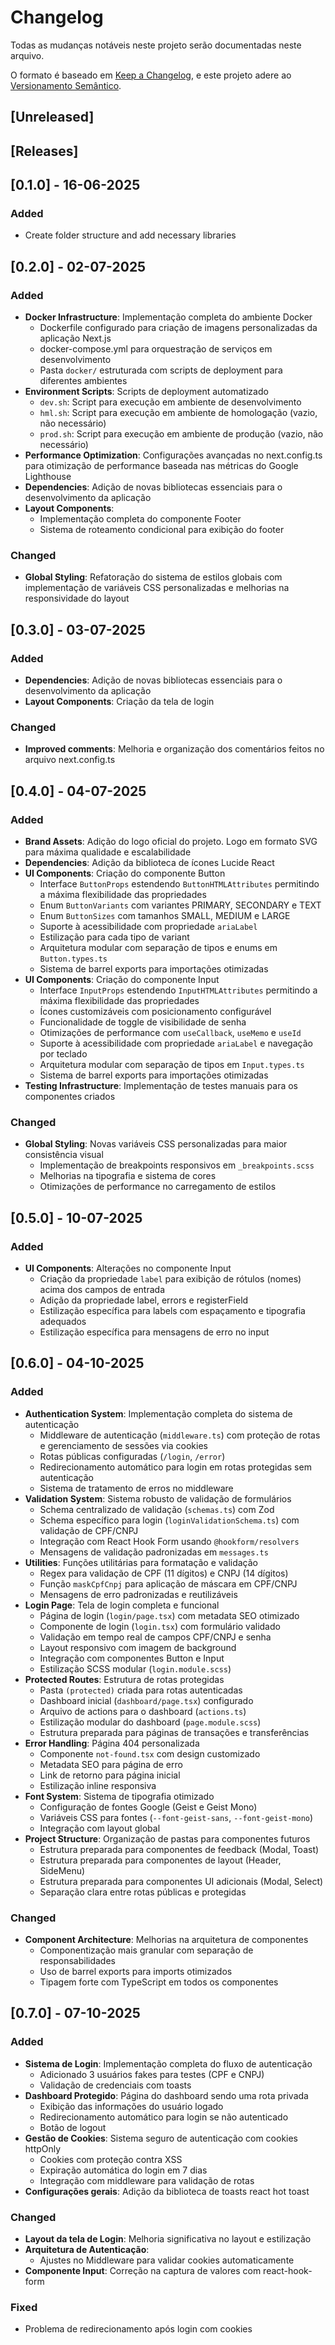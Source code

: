 # Changelog

Todas as mudanças notáveis neste projeto serão documentadas neste arquivo.

O formato é baseado em [Keep a Changelog](https://keepachangelog.com/en/1.1.0/),
e este projeto adere ao [Versionamento Semântico](https://semver.org/spec/v2.0.0.html).

## [Unreleased]

## [Releases]

## [0.1.0] - 16-06-2025

### Added

- Create folder structure and add necessary libraries

## [0.2.0] - 02-07-2025

### Added

- **Docker Infrastructure**: Implementação completa do ambiente Docker
  - Dockerfile configurado para criação de imagens personalizadas da aplicação Next.js
  - docker-compose.yml para orquestração de serviços em desenvolvimento
  - Pasta `docker/` estruturada com scripts de deployment para diferentes ambientes
- **Environment Scripts**: Scripts de deployment automatizado
  - `dev.sh`: Script para execução em ambiente de desenvolvimento
  - `hml.sh`: Script para execução em ambiente de homologação (vazio, não necessário)
  - `prod.sh`: Script para execução em ambiente de produção (vazio, não necessário)
- **Performance Optimization**: Configurações avançadas no next.config.ts para otimização de performance baseada nas métricas do Google Lighthouse
- **Dependencies**: Adição de novas bibliotecas essenciais para o desenvolvimento da aplicação
- **Layout Components**:
  - Implementação completa do componente Footer
  - Sistema de roteamento condicional para exibição do footer

### Changed

- **Global Styling**: Refatoração do sistema de estilos globais com implementação de variáveis CSS personalizadas e melhorias na responsividade do layout

## [0.3.0] - 03-07-2025

### Added

- **Dependencies**: Adição de novas bibliotecas essenciais para o desenvolvimento da aplicação
- **Layout Components**: Criação da tela de login

### Changed

- **Improved comments**: Melhoria e organização dos comentários feitos no arquivo next.config.ts

## [0.4.0] - 04-07-2025

### Added

- **Brand Assets**: Adição do logo oficial do projeto. Logo em formato SVG para máxima qualidade e escalabilidade
- **Dependencies**: Adição da biblioteca de ícones Lucide React
- **UI Components**: Criação do componente Button
  - Interface `ButtonProps` estendendo `ButtonHTMLAttributes` permitindo a máxima flexibilidade das propriedades
  - Enum `ButtonVariants` com variantes PRIMARY, SECONDARY e TEXT
  - Enum `ButtonSizes` com tamanhos SMALL, MEDIUM e LARGE
  - Suporte à acessibilidade com propriedade `ariaLabel`
  - Estilização para cada tipo de variant
  - Arquitetura modular com separação de tipos e enums em `Button.types.ts`
  - Sistema de barrel exports para importações otimizadas
- **UI Components**: Criação do componente Input
  - Interface `InputProps` estendendo `InputHTMLAttributes` permitindo a máxima flexibilidade das propriedades
  - Ícones customizáveis com posicionamento configurável
  - Funcionalidade de toggle de visibilidade de senha
  - Otimizações de performance com `useCallback`, `useMemo` e `useId`
  - Suporte à acessibilidade com propriedade `ariaLabel` e navegação por teclado
  - Arquitetura modular com separação de tipos em `Input.types.ts`
  - Sistema de barrel exports para importações otimizadas
- **Testing Infrastructure**: Implementação de testes manuais para os componentes criados

### Changed

- **Global Styling**: Novas variáveis CSS personalizadas para maior consistência visual
  - Implementação de breakpoints responsivos em `_breakpoints.scss`
  - Melhorias na tipografia e sistema de cores
  - Otimizações de performance no carregamento de estilos

## [0.5.0] - 10-07-2025

### Added

- **UI Components**: Alterações no componente Input
  - Criação da propriedade `label` para exibição de rótulos (nomes) acima dos campos de entrada
  - Adição da propriedade label, errors e registerField
  - Estilização específica para labels com espaçamento e tipografia adequados
  - Estilização específica para mensagens de erro no input

## [0.6.0] - 04-10-2025

### Added

- **Authentication System**: Implementação completa do sistema de autenticação
  - Middleware de autenticação (`middleware.ts`) com proteção de rotas e gerenciamento de sessões via cookies
  - Rotas públicas configuradas (`/login`, `/error`)
  - Redirecionamento automático para login em rotas protegidas sem autenticação
  - Sistema de tratamento de erros no middleware
- **Validation System**: Sistema robusto de validação de formulários
  - Schema centralizado de validação (`schemas.ts`) com Zod
  - Schema específico para login (`loginValidationSchema.ts`) com validação de CPF/CNPJ
  - Integração com React Hook Form usando `@hookform/resolvers`
  - Mensagens de validação padronizadas em `messages.ts`
- **Utilities**: Funções utilitárias para formatação e validação
  - Regex para validação de CPF (11 dígitos) e CNPJ (14 dígitos)
  - Função `maskCpfCnpj` para aplicação de máscara em CPF/CNPJ
  - Mensagens de erro padronizadas e reutilizáveis
- **Login Page**: Tela de login completa e funcional
  - Página de login (`login/page.tsx`) com metadata SEO otimizado
  - Componente de login (`login.tsx`) com formulário validado
  - Validação em tempo real de campos CPF/CNPJ e senha
  - Layout responsivo com imagem de background
  - Integração com componentes Button e Input
  - Estilização SCSS modular (`login.module.scss`)
- **Protected Routes**: Estrutura de rotas protegidas
  - Pasta `(protected)` criada para rotas autenticadas
  - Dashboard inicial (`dashboard/page.tsx`) configurado
  - Arquivo de actions para o dashboard (`actions.ts`)
  - Estilização modular do dashboard (`page.module.scss`)
  - Estrutura preparada para páginas de transações e transferências
- **Error Handling**: Página 404 personalizada
  - Componente `not-found.tsx` com design customizado
  - Metadata SEO para página de erro
  - Link de retorno para página inicial
  - Estilização inline responsiva
- **Font System**: Sistema de tipografia otimizado
  - Configuração de fontes Google (Geist e Geist Mono)
  - Variáveis CSS para fontes (`--font-geist-sans`, `--font-geist-mono`)
  - Integração com layout global
- **Project Structure**: Organização de pastas para componentes futuros
  - Estrutura preparada para componentes de feedback (Modal, Toast)
  - Estrutura preparada para componentes de layout (Header, SideMenu)
  - Estrutura preparada para componentes UI adicionais (Modal, Select)
  - Separação clara entre rotas públicas e protegidas

### Changed

- **Component Architecture**: Melhorias na arquitetura de componentes
  - Componentização mais granular com separação de responsabilidades
  - Uso de barrel exports para imports otimizados
  - Tipagem forte com TypeScript em todos os componentes

## [0.7.0] - 07-10-2025

### Added

- **Sistema de Login**: Implementação completa do fluxo de autenticação
  - Adicionado 3 usuários fakes para testes (CPF e CNPJ)
  - Validação de credenciais com toasts
- **Dashboard Protegido**: Página do dashboard sendo uma rota privada
  - Exibição das informações do usuário logado
  - Redirecionamento automático para login se não autenticado
  - Botão de logout
- **Gestão de Cookies**: Sistema seguro de autenticação com cookies httpOnly
  - Cookies com proteção contra XSS
  - Expiração automática do login em 7 dias
  - Integração com middleware para validação de rotas
- **Configurações gerais**: Adição da biblioteca de toasts react hot toast

### Changed

- **Layout da tela de Login**: Melhoria significativa no layout e estilização
- **Arquitetura de Autenticação**:
  - Ajustes no Middleware para validar cookies automaticamente
- **Componente Input**: Correção na captura de valores com react-hook-form

### Fixed

- Problema de redirecionamento após login com cookies
